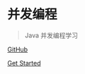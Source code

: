 
# 并发编程

> Java 并发编程学习



[GitHub](https://github.com/FunCheney/concurrency)

[Get Started](https://github.com/FunCheney/concurrency/blob/master/README.md)